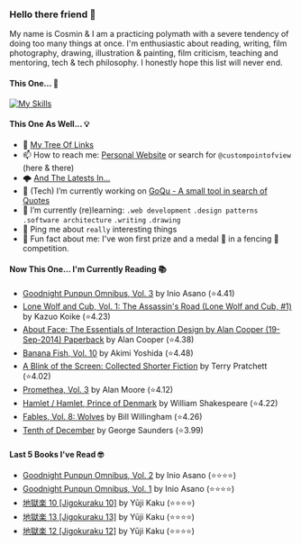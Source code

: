 ### Hello there friend 👋

My name is Cosmin & I am a practicing polymath with a severe tendency of doing too many things at once.
I'm enthusiastic about reading, writing, film photography, drawing, illustration & painting, film criticism, teaching and mentoring, tech & tech philosophy.
I honestly hope this list will never end.

#### This One... 🧠
[![My Skills](https://skillicons.dev/icons?i=linux,html,css,tailwind,js,ts,nextjs,gatsby,nodejs,react,go,py,dart,flutter,figma,webpack,electron,rabbitmq,raspberrypi,jenkins,netlify,ansible,aws,azure,gcp,mongodb,redis,sqlite,bash,powershell,docker,git,vscode&perline=15)](https://skillicons.dev)

#### This One As Well... 💡
- 🌲 [My Tree Of Links](https://linktr.ee/custompointofview)
- 📫 How to reach me: [Personal Website](https://custompointofview.com/) or search for `@custompointofview` (here & there)
- 🌩️ [And The Latests In...](https://custompointofview.com/latests)
- 🔭 (Tech) I’m currently working on [GoQu - A small tool in search of Quotes](https://github.com/custompointofview/goqu)
- 🌱 I’m currently (re)learning: `.web development` `.design patterns` `.software architecture` `.writing` `.drawing` 
- 💬 Ping me about `really` interesting things
- 🐡 Fun fact about me: I've won first prize and a medal 🥇 in a fencing 🤺 competition.

#### Now This One... I'm Currently Reading 📚
<!-- GOODREADS-LIST:START -->
- [Goodnight Punpun Omnibus, Vol. 3](https://www.goodreads.com/review/show/6643534615?utm_medium=api&utm_source=rss) by Inio Asano (⭐️4.41)
- [Lone Wolf and Cub, Vol. 1: The Assassin's Road (Lone Wolf and Cub, #1)](https://www.goodreads.com/review/show/6494278261?utm_medium=api&utm_source=rss) by Kazuo Koike (⭐️4.23)
- [About Face: The Essentials of Interaction Design by Alan Cooper (19-Sep-2014) Paperback](https://www.goodreads.com/review/show/5957343999?utm_medium=api&utm_source=rss) by Alan Cooper (⭐️4.38)
- [Banana Fish, Vol. 10](https://www.goodreads.com/review/show/4602429210?utm_medium=api&utm_source=rss) by Akimi Yoshida (⭐️4.48)
- [A Blink of the Screen: Collected Shorter Fiction](https://www.goodreads.com/review/show/3570112383?utm_medium=api&utm_source=rss) by Terry Pratchett (⭐️4.02)
- [Promethea, Vol. 3](https://www.goodreads.com/review/show/3403029181?utm_medium=api&utm_source=rss) by Alan Moore (⭐️4.12)
- [Hamlet / Hamlet, Prince of Denmark](https://www.goodreads.com/review/show/3395531630?utm_medium=api&utm_source=rss) by William Shakespeare (⭐️4.22)
- [Fables, Vol. 8: Wolves](https://www.goodreads.com/review/show/3084491891?utm_medium=api&utm_source=rss) by Bill Willingham (⭐️4.26)
- [Tenth of December](https://www.goodreads.com/review/show/3349948960?utm_medium=api&utm_source=rss) by George Saunders (⭐️3.99)
<!-- GOODREADS-LIST:END -->

#### Last 5 Books I've Read 🤓
<!-- GOODREADS-READ-LIST:START -->
- [Goodnight Punpun Omnibus, Vol. 2](https://www.goodreads.com/review/show/6643534083?utm_medium=api&utm_source=rss) by Inio Asano (⭐⭐⭐⭐)
- [Goodnight Punpun Omnibus, Vol. 1](https://www.goodreads.com/review/show/6629178345?utm_medium=api&utm_source=rss) by Inio Asano (⭐⭐⭐⭐)
- [地獄楽 10 [Jigokuraku 10]](https://www.goodreads.com/review/show/6629133752?utm_medium=api&utm_source=rss) by Yūji Kaku (⭐⭐⭐⭐)
- [地獄楽 13 [Jigokuraku 13]](https://www.goodreads.com/review/show/6629133931?utm_medium=api&utm_source=rss) by Yūji Kaku (⭐⭐⭐⭐)
- [地獄楽 12 [Jigokuraku 12]](https://www.goodreads.com/review/show/6629133836?utm_medium=api&utm_source=rss) by Yūji Kaku (⭐⭐⭐⭐)
<!-- GOODREADS-READ-LIST:END -->

<!-- #### Some Stats 👷 -->
<!--START_SECTION:waka-->
<!--END_SECTION:waka--> 

